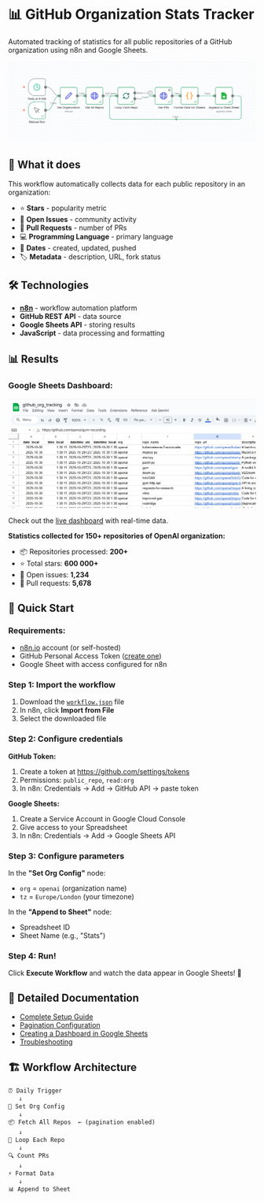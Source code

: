 # 📊 GitHub Organization Stats Tracker

Automated tracking of statistics for all public repositories of a GitHub organization using n8n and Google Sheets.

![Workflow Diagram](images/n8n.png)

## 🎯 What it does

This workflow automatically collects data for each public repository in an organization:
- ⭐ **Stars** - popularity metric
- 🐛 **Open Issues** - community activity
- 🔀 **Pull Requests** - number of PRs
- 💻 **Programming Language** - primary language
- 📅 **Dates** - created, updated, pushed
- 🏷️ **Metadata** - description, URL, fork status

## 🛠️ Technologies

- **[n8n](https://n8n.io/)** - workflow automation platform
- **GitHub REST API** - data source
- **Google Sheets API** - storing results
- **JavaScript** - data processing and formatting

## 📊 Results

### Google Sheets Dashboard:
![Dashboard](images/google_sheets.png)

Check out the [live dashboard](https://docs.google.com/spreadsheets/d/1drjfdYYwMXIFbAlw1hc3n9J2srrrcWdKuFj6Dop2Mds/edit?gid=0#gid=0) with real-time data.


**Statistics collected for 150+ repositories of OpenAI organization:**
- 📦 Repositories processed: **200+**
- ⭐ Total stars: **600 000+**
- 🐛 Open issues: **1,234**
- 🔀 Pull requests: **5,678**

## 🚀 Quick Start

### Requirements:
- [n8n.io](https://n8n.io) account (or self-hosted)
- GitHub Personal Access Token ([create one](https://github.com/settings/tokens))
- Google Sheet with access configured for n8n

### Step 1: Import the workflow

1. Download the [`workflow.json`](workflow.json) file
2. In n8n, click **Import from File**
3. Select the downloaded file

### Step 2: Configure credentials

**GitHub Token:**
1. Create a token at https://github.com/settings/tokens
2. Permissions: `public_repo`, `read:org`
3. In n8n: Credentials → Add → GitHub API → paste token

**Google Sheets:**
1. Create a Service Account in Google Cloud Console
2. Give access to your Spreadsheet
3. In n8n: Credentials → Add → Google Sheets API

### Step 3: Configure parameters

In the **"Set Org Config"** node:
- `org` = `openai` (organization name)
- `tz` = `Europe/London` (your timezone)

In the **"Append to Sheet"** node:
- Spreadsheet ID
- Sheet Name (e.g., "Stats")

### Step 4: Run!

Click **Execute Workflow** and watch the data appear in Google Sheets! 🎉

## 📖 Detailed Documentation

- [Complete Setup Guide](docs/setup-guide.md)
- [Pagination Configuration](docs/configuration.md)
- [Creating a Dashboard in Google Sheets](docs/dashboard-guide.md)
- [Troubleshooting](docs/troubleshooting.md)

## 🏗️ Workflow Architecture

```
⏰ Daily Trigger
   ↓
🎯 Set Org Config
   ↓
📦 Fetch All Repos  ← (pagination enabled)
   ↓
🔁 Loop Each Repo
   ↓
🔍 Count PRs
   ↓
⚡ Format Data
   ↓
📊 Append to Sheet
```


